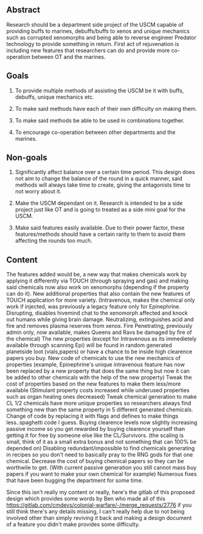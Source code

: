 <!-- It's not necessary to follow this format, as long as you provide a coherent and structured document -->

## Abstract

Research should be a department side project of the USCM capable of providing buffs to marines, debuffs/buffs to xenos and unique mechanics such as corrupted xenomorphs and being able to reverse engineer Predator technology to provide something in return.
 First act of rejuvenation is including new features that researchers can do and provide more co-operation between OT and the marines.

## Goals

1. To provide multiple methods of assisting the USCM be it with buffs, debuffs, unique mechanics etc.

2. To make said methods have each of their own difficulty on making them.

3. To make said methods be able to be used in combinations together.

4. To encourage co-operation between other departments and the marines.

## Non-goals

1. Significantly affect balance over a certain time period. This design does not aim to change the balance of the round in a quick manner, said methods will always take time to create, giving the antagonists time to not worry about it.

2. Make the USCM dependant on it. Research is intended to be a side project just like OT and is going to treated as a side mini goal for the USCM.

3. Make said features easily available. Due to their power factor, these features/methods should have a certain rarity to them to avoid them affecting the rounds too much.

## Content

The features added would be, a new way that makes chemicals work by applying it differently via TOUCH (through spraying and gas) and making said chemicals now also work on xenomorphs (depending if the property can do it). 
New additional properties that also contain the new features of TOUCH application for more variety. (Intravenous, makes the chemical only work if injected, was previously a legacy feature only for Epinephrine. Disrupting, disables hivemind chat to the xenomorph affected and knock out humans while giving brain damage. Neutralizing, extinguishes acid and fire and removes plasma reserves from xenos. Fire Penetrating, previously admin only, now available, makes Queens and Ravs be damaged by fire of the chemical)
The new properties (except for Intravenous as its immedietely available through scanning Epi) will be found in random generated planetside loot (vials,papers) or have a chance to be inside high clearence papers you buy.
New code of chemicals to use the new mechanics of properties (example, Epinephrine's unique intravenous feature has now been replaced by a new property that does the same thing but now it can be added to other chemicals with the help of the new property) 
Tweak the cost of properties based on the new features to make them less/more available (Stimulant property costs increased while underused properties such as organ healing ones decreased) 
Tweak chemical generation to make CL 1/2 chemicals have more unique properties so researchers always find something new than the same property in 5 different generated chemicals.
Change of code by replacing it with flags and defines to make things less..spaghetti code I guess.
Buying clearence levels now slightly increasing passive income so you get rewarded by buying clearence yourself than getting it for free by someone else like the CL/Survivors. (the scaling is small, think of it as a small extra bonus and not something that can 100% be depended on)
Disabling redundant/impossible to find chemicals generating in recipes so you don't need to basically pray to the RNG gods for that one chemical.
Decrease the cost of buying chemical papers so they can be worthwile to get. (With current passive generation you still cannot mass buy papers if you want to make your own chemical for example)
Numerous fixes that have been bugging the department for some time.

Since this isn't really my content or really, here's the gitlab of this proposed design which provides some words by Ben who made all of this https://gitlab.com/cmdevs/colonial-warfare/-/merge_requests/2776 if you still think there's any details missing, I can't really help due to not being involved other than simply reviving it back and making a design document of a feature you didn't make provides some difficulty.


